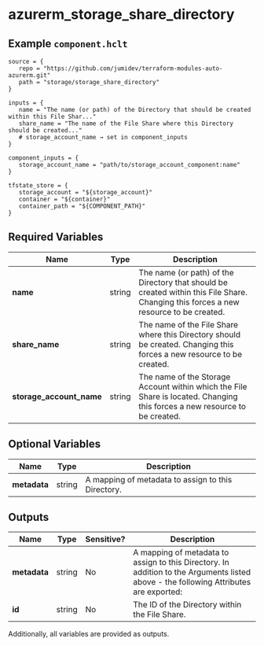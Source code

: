 # azurerm_storage_share_directory



## Example `component.hclt`

```hcl
source = {
   repo = "https://github.com/jumidev/terraform-modules-auto-azurerm.git"   
   path = "storage/storage_share_directory"   
}

inputs = {
   name = "The name (or path) of the Directory that should be created within this File Shar..."   
   share_name = "The name of the File Share where this Directory should be created..."   
   # storage_account_name → set in component_inputs
}

component_inputs = {
   storage_account_name = "path/to/storage_account_component:name"   
}

tfstate_store = {
   storage_account = "${storage_account}"   
   container = "${container}"   
   container_path = "${COMPONENT_PATH}"   
}

```

## Required Variables

| Name | Type |  Description |
| ---- | --------- |  ----------- |
| **name** | string |  The name (or path) of the Directory that should be created within this File Share. Changing this forces a new resource to be created. | 
| **share_name** | string |  The name of the File Share where this Directory should be created. Changing this forces a new resource to be created. | 
| **storage_account_name** | string |  The name of the Storage Account within which the File Share is located. Changing this forces a new resource to be created. | 

## Optional Variables

| Name | Type |  Description |
| ---- | --------- |  ----------- |
| **metadata** | string |  A mapping of metadata to assign to this Directory. | 



## Outputs

| Name | Type | Sensitive? | Description |
| ---- | ---- | --------- | --------- |
| **metadata** | string | No  | A mapping of metadata to assign to this Directory. In addition to the Arguments listed above - the following Attributes are exported: | 
| **id** | string | No  | The ID of the Directory within the File Share. | 

Additionally, all variables are provided as outputs.
